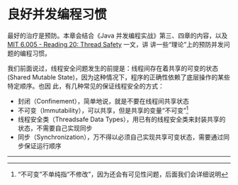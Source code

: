 # 良好并发编程习惯

最好的治疗是预防。本章会结合《Java 并发编程实战》第三、四章的内容，以及 [MIT
6.005 - Reading 20: Thread
Safety](https://web.mit.edu/6.005/www/fa15/classes/20-thread-safety/) 一文，讲
讲一些“理论”上的预防并发问题的编程习惯。

我们前面说过，线程安全问题发生的前提是：线程间存在着共享的可变的状态(Shared
Mutable State)，因为这种情况下，程序的正确性依赖了底层操作的某些特定顺序。也因
此，有几种常见的保证线程安全的方式：

- 封闭（Confinement），简单地说，就是不要在线程间共享状态
- 不可变（Immutability），可以共享，但是共享的变量“不可变”[^immutable]
- 线程安全类（Threadsafe Data Types），用已有的线程安全类来封装共享的状态，不需要自己实现同步
- 同步（Synchronization），万不得以必须自己实现共享可变状态，需要通过同步保证运行顺序

---

[^immutable]: “不可变”不单纯指“不修改”，因为还会有可见性问题，后面我们会详细说明
